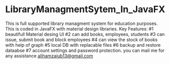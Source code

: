 # LibraryManagmentSytem_In_JavaFX
This is full supported library managment system for education purposes.
This is coded in JavaFX with material design libraries.
 Key Features:
 #1 beautifull Material desing UI 
 #2 can add books, employees, students
 #3 can issue, submit book and block employees
 #4 can view the stock of books with help of graph
 #5 local DB with replacable files
 #6 backup and restore dataabse
 #7 account settings and password protection.
you can mail me for any assistance alihamzaiub13@gmail.com
 
